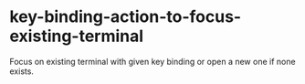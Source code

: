 # key-binding-action-to-focus-existing-terminal
Focus on existing terminal with given key binding or open a new one if none exists.

